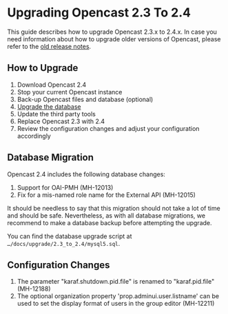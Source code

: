 Upgrading Opencast 2.3 To 2.4
=============================

This guide describes how to upgrade Opencast 2.3.x to 2.4.x. In case you need information about how to upgrade older
versions of Opencast, please refer to the [old release notes](https://docs.opencast.org).


How to Upgrade
--------------

1. Download Opencast 2.4
2. Stop your current Opencast instance
3. Back-up Opencast files and database (optional)
4. [Upgrade the database](#database-migration)
5. Update the third party tools
6. Replace Opencast 2.3 with 2.4
7. Review the configuration changes and adjust your configuration accordingly


Database Migration
------------------

Opencast 2.4 includes the following database changes:

1. Support for OAI-PMH (MH-12013)
2. Fix for a mis-named role name for the External API (MH-12015)

It should be needless to say that this migration should not take a lot of time and should be safe. Nevertheless, as with
all database migrations, we recommend to make a database backup before attempting the upgrade.

You can find the database upgrade script at `…/docs/upgrade/2.3_to_2.4/mysql5.sql`.


Configuration Changes
------------------

1. The parameter "karaf.shutdown.pid.file" is renamed to "karaf.pid.file" (MH-12188)
2. The optional organization property 'prop.adminui.user.listname' can be used to set the display format of users in
    the group editor (MH-12211)
